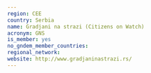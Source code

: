 ```yaml
---
region: CEE
country: Serbia
name: Gradjani na strazi (Citizens on Watch)
acronym: GNS
is_member: yes
no_gndem_member_countries: 
regional_network: 
website: http://www.gradjaninastrazi.rs/
---
```

